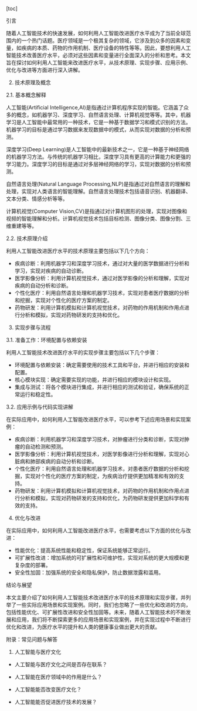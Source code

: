 
[toc]                    
                
                
引言

随着人工智能技术的快速发展，如何利用人工智能改进医疗水平成为了当前全球范围内的一个热门话题。医疗领域是一个极其复杂的领域，它涉及到众多的因素和变量，如疾病的本质、药物的作用机制、医疗设备的特性等等。因此，要想利用人工智能技术改善医疗水平，必须对这些因素和变量进行全面深入的分析和思考。本文旨在探讨如何利用人工智能来改进医疗水平，从技术原理、实现步骤、应用示例、优化与改进等方面进行深入讲解。


2. 技术原理及概念

2.1. 基本概念解释

人工智能(Artificial Intelligence,AI)是指通过计算机程序实现的智能。它涵盖了众多的概念，如机器学习、深度学习、自然语言处理、计算机视觉等等。其中，机器学习是人工智能中最常用的一种技术，它是一种基于数据学习和模式识别的方法。机器学习的目标是通过学习数据来发现数据中的模式，从而实现对数据的分析和预测。

深度学习(Deep Learning)是人工智能中的最新技术之一，它是一种基于神经网络的机器学习方法。与传统的机器学习相比，深度学习具有更高的计算能力和更强的学习能力。深度学习的目标是通过对多层神经网络的学习，实现对数据的分析和预测。

自然语言处理(Natural Language Processing,NLP)是指通过对自然语言的理解和处理，实现对人类语言的智能理解。自然语言处理技术包括语音识别、机器翻译、文本分类、情感分析等等。

计算机视觉(Computer Vision,CV)是指通过对计算机图形的处理，实现对图像和视频的智能理解和分析。计算机视觉技术包括目标检测、图像分类、图像分割、三维重建等等。

2.2. 技术原理介绍

利用人工智能改进医疗水平的技术原理主要包括以下几个方向：

- 疾病诊断：利用机器学习和深度学习技术，通过对大量的医学数据进行分析和学习，实现对疾病的自动诊断。
- 医学影像分析：利用计算机视觉技术，通过对医学影像的分析和理解，实现对疾病的自动分析和诊断。
- 个性化医疗：利用自然语言处理和机器学习技术，实现对患者医疗数据的分析和挖掘，实现对个性化的医疗方案的制定。
- 药物研发：利用计算机模拟和计算机视觉技术，对药物的作用机制和作用点进行分析和模拟，实现对药物研发的支持和优化。


3. 实现步骤与流程

3.1. 准备工作：环境配置与依赖安装

利用人工智能技术改进医疗水平的实现步骤主要包括以下几个步骤：

- 环境配置与依赖安装：确定需要使用的技术工具和平台，并进行相应的安装和配置。
- 核心模块实现：确定需要实现的功能，并进行相应的模块设计和实现。
- 集成与测试：将各个模块进行集成，并进行相应的测试和验证，确保系统的正常运行和稳定性。

3.2. 应用示例与代码实现讲解

在实际应用中，如何利用人工智能改进医疗水平，可以参考下述应用场景和实现案例：

- 疾病诊断：利用机器学习和深度学习技术，对肿瘤进行分类和诊断，实现对肿瘤的自动检测和预测。
- 医学影像分析：利用计算机视觉技术，对医学影像进行分析和理解，实现对心脏病和肺部疾病的自动分析和诊断。
- 个性化医疗：利用自然语言处理和机器学习技术，对患者医疗数据的分析和挖掘，实现对个性化的医疗方案的制定，为疾病治疗提供更加精准和有效的支持。
- 药物研发：利用计算机模拟和计算机视觉技术，对药物的作用机制和作用点进行分析和模拟，实现对药物研发的支持和优化，为药物研发提供更加科学和有效的支持。


4. 优化与改进

在实际应用中，如何利用人工智能改进医疗水平，也需要考虑以下方面的优化与改进：

- 性能优化：提高系统性能和稳定性，保证系统能够正常运行。
- 可扩展性改进：增加系统的可扩展性和可维护性，实现对系统的更大规模和更复杂度的部署。
- 安全性加固：加强系统的安全和隐私保护，防止数据泄露和滥用。


结论与展望

本文主要介绍了如何利用人工智能技术改进医疗水平的技术原理和实现步骤，并列举了一些实际应用场景和实现案例。同时，我们也忽略了一些优化和改进的方向，包括性能优化、可扩展性改进和安全性加固等。未来，随着人工智能技术的不断发展和应用，我们将不断探索更多的应用场景和实现案例，并在实现过程中不断进行优化和改进，为医疗水平的提升和人类的健康事业做出更大的贡献。


附录：常见问题与解答

1. 人工智能与医疗文化

- 人工智能与医疗文化之间是否存在联系？

- 人工智能在医疗领域中的作用是什么？
- 人工智能能否改变医疗文化？

- 人工智能能否促进医疗技术的发展？


